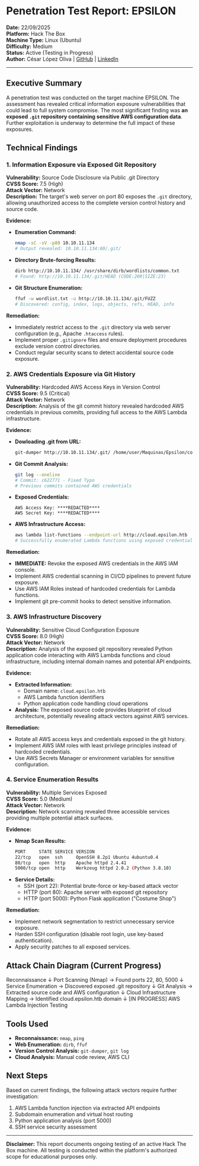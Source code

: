 # Penetration Test Report: EPSILON

**Date:** 22/09/2025  
**Platform:** Hack The Box  
**Machine Type:** Linux (Ubuntu)  
**Difficulty:** Medium  
**Status:** Active (Testing in Progress)  
**Author:** César López Oliva | [GitHub](https://github.com/tuusuario) | [LinkedIn](https://www.linkedin.com/in/tuperfil/)

---

## Executive Summary

A penetration test was conducted on the target machine EPSILON. The assessment has revealed critical information exposure vulnerabilities that could lead to full system compromise. The most significant finding was **an exposed `.git` repository containing sensitive AWS configuration data**. Further exploitation is underway to determine the full impact of these exposures.

## Technical Findings

### 1. Information Exposure via Exposed Git Repository
**Vulnerability:** Source Code Disclosure via Public .git Directory  
**CVSS Score:** 7.5 (High)  
**Attack Vector:** Network  
**Description:** 
The target's web server on port 80 exposes the `.git` directory, allowing unauthorized access to the complete version control history and source code.

**Evidence:**
*   **Enumeration Command:**
    ```bash
    nmap -sC -sV -p80 10.10.11.134
    # Output revealed: 10.10.11.134:80/.git/
    ```
*   **Directory Brute-forcing Results:**
    ```bash
    dirb http://10.10.11.134/ /usr/share/dirb/wordlists/common.txt
    # Found: http://10.10.11.134/.git/HEAD (CODE:200|SIZE:23)
    ```
*   **Git Structure Enumeration:**
    ```bash
    ffuf -w wordlist.txt -u http://10.10.11.134/.git/FUZZ
    # Discovered: config, index, logs, objects, refs, HEAD, info
    ```

**Remediation:**
*   Immediately restrict access to the `.git` directory via web server configuration (e.g., Apache `.htaccess` rules).
*   Implement proper `.gitignore` files and ensure deployment procedures exclude version control directories.
*   Conduct regular security scans to detect accidental source code exposure.

### 2. AWS Credentials Exposure via Git History
**Vulnerability:** Hardcoded AWS Access Keys in Version Control  
**CVSS Score:** 9.5 (Critical)  
**Attack Vector:** Network  
**Description:** 
Analysis of the git commit history revealed hardcoded AWS credentials in previous commits, providing full access to the AWS Lambda infrastructure.

**Evidence:**
*   **Dowloading .git from URL:**
    ```bash
    git-dumper http://10.10.11.134/.git/ /home/user/Maquinas/Epsilon/content/website/
    ```

*   **Git Commit Analysis:**
    ```bash
    git log --oneline
    # Commit: c622771 - Fixed Typo
    # Previous commits contained AWS credentials
    ```
*   **Exposed Credentials:**
    ```
    AWS Access Key: ****REDACTED****
    AWS Secret Key: ****REDACTED****
    ```
*   **AWS Infrastructure Access:**
    ```bash
    aws lambda list-functions --endpoint-url http://cloud.epsilon.htb
    # Successfully enumerated Lambda functions using exposed credentials
    ```

**Remediation:**
*   **IMMEDIATE:** Revoke the exposed AWS credentials in the AWS IAM console.
*   Implement AWS credential scanning in CI/CD pipelines to prevent future exposure.
*   Use AWS IAM Roles instead of hardcoded credentials for Lambda functions.
*   Implement git pre-commit hooks to detect sensitive information.


### 3. AWS Infrastructure Discovery
**Vulnerability:** Sensitive Cloud Configuration Exposure  
**CVSS Score:** 8.0 (High)  
**Attack Vector:** Network  
**Description:** 
Analysis of the exposed git repository revealed Python application code interacting with AWS Lambda functions and cloud infrastructure, including internal domain names and potential API endpoints.

**Evidence:**
*   **Extracted Information:**
    *   Domain name: `cloud.epsilon.htb`
    *   AWS Lambda function identifiers
    *   Python application code handling cloud operations
*   **Analysis:** The exposed source code provides blueprint of cloud architecture, potentially revealing attack vectors against AWS services.

**Remediation:**
*   Rotate all AWS access keys and credentials exposed in the git history.
*   Implement AWS IAM roles with least privilege principles instead of hardcoded credentials.
*   Use AWS Secrets Manager or environment variables for sensitive configuration.

### 4. Service Enumeration Results
**Vulnerability:** Multiple Services Exposed  
**CVSS Score:** 5.0 (Medium)  
**Attack Vector:** Network  
**Description:** 
Network scanning revealed three accessible services providing multiple potential attack surfaces.

**Evidence:**
*   **Nmap Scan Results:**
    ```bash
    PORT     STATE SERVICE VERSION
    22/tcp   open  ssh     OpenSSH 8.2p1 Ubuntu 4ubuntu0.4
    80/tcp   open  http    Apache httpd 2.4.41
    5000/tcp open  http    Werkzeug httpd 2.0.2 (Python 3.8.10)
    ```
*   **Service Details:**
    *   SSH (port 22): Potential brute-force or key-based attack vector
    *   HTTP (port 80): Apache server with exposed git repository
    *   HTTP (port 5000): Python Flask application ("Costume Shop")

**Remediation:**
*   Implement network segmentation to restrict unnecessary service exposure.
*   Harden SSH configuration (disable root login, use key-based authentication).
*   Apply security patches to all exposed services.

## Attack Chain Diagram (Current Progress)
Reconnaissance
↓
Port Scanning (Nmap) → Found ports 22, 80, 5000
↓
Service Enumeration → Discovered exposed .git repository
↓
Git Analysis → Extracted source code and AWS configuration
↓
Cloud Infrastructure Mapping → Identified cloud.epsilon.htb domain
↓
[IN PROGRESS] AWS Lambda Injection Testing


## Tools Used
*   **Reconnaissance:** `nmap`, `ping`
*   **Web Enumeration:** `dirb`, `ffuf`
*   **Version Control Analysis:** `git-dumper`, `git log`
*   **Cloud Analysis:** Manual code review, AWS CLI

## Next Steps
Based on current findings, the following attack vectors require further investigation:
1.  AWS Lambda function injection via extracted API endpoints
2.  Subdomain enumeration and virtual host routing
3.  Python application analysis (port 5000)
4.  SSH service security assessment

---
**Disclaimer:** This report documents ongoing testing of an active Hack The Box machine. All testing is conducted within the platform's authorized scope for educational purposes only.
